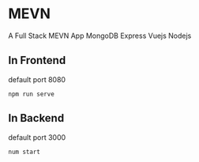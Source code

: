 # MEVN
A Full Stack MEVN App
MongoDB
Express
Vuejs
Nodejs

## In Frontend
default port 8080

`npm run serve`


## In Backend
default port 3000

`num start`


